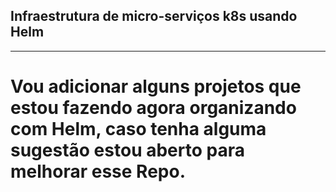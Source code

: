 ## Infraestrutura de micro-serviços k8s usando Helm
------

# Vou adicionar alguns projetos que estou fazendo agora organizando com Helm, caso tenha alguma sugestão estou aberto para melhorar esse Repo.



